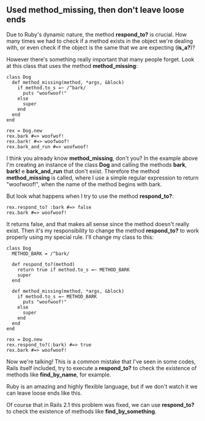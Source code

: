 ## Used method\_missing, then don't leave loose ends

Due to Ruby's dynamic nature, the method **respond\_to?** is crucial. How many times we had to check if a method exists in the object we're dealing with, or even check if the object is the same that we are expecting (**is\_a?**)?

However there's something really important that many people forget. Look at this class that uses the method **method\_missing**:

	class Dog
	  def method_missing(method, *args, &block)
	    if method.to_s =~ /^bark/
	      puts "woofwoof!"
	    else
	      super
	    end
	  end
	end

	rex = Dog.new
	rex.bark #=> woofwof!
	rex.bark! #=> woofwoof!
	rex.bark_and_run #=> woofwoof!

I think you already know **method\_missing**, don't you? In the example above I'm creating an instance of the class **Dog** and calling the methods **bark**, **bark!** e **bark\_and\_run** that don't exist. Therefore the method **method\_missing** is called, where I use a simple regular expression to return "woofwoof!", when the name of the method begins with bark.

But look what happens when I try to use the method **respond\_to?**:

	rex.respond_to? :bark #=> false
	rex.bark #=> woofwoof!

It returns false, and that makes all sense since the method doesn't really exist. Then it's my responsibility to change the method **respond\_to?** to work properly using my special rule. I'll change my class to this:

	class Dog
	  METHOD_BARK = /^bark/

	  def respond_to?(method)
	    return true if method.to_s =~ METHOD_BARK
	    super
	  end

	  def method_missing(method, *args, &block)
	    if method.to_s =~ METHOD_BARK
	      puts "woofwoof!"
	    else
	      super
	    end
	  end
	end

	rex = Dog.new
	rex.respond_to?(:bark) #=> true
	rex.bark #=> woofwoof!

Now we're talking! This is a common mistake that I've seen in some codes, Rails itself included, try to execute a  **respond\_to?** to check the existence of methods like **find\_by\_name**, for example.

Ruby is an amazing and highly flexible language, but if we don't watch it we can leave loose ends like this.

Of course that in Rails 2.1 this problem was fixed, we can use **respond\_to?** to check the existence of methods like **find\_by\_something**.
